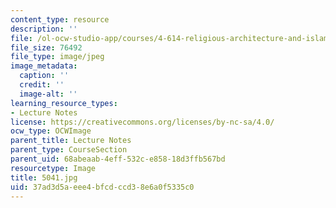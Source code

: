 ```yaml
---
content_type: resource
description: ''
file: /ol-ocw-studio-app/courses/4-614-religious-architecture-and-islamic-cultures-fall-2002/37ad3d5aeee4bfcdccd38e6a0f5335c0_5041.jpg
file_size: 76492
file_type: image/jpeg
image_metadata:
  caption: ''
  credit: ''
  image-alt: ''
learning_resource_types:
- Lecture Notes
license: https://creativecommons.org/licenses/by-nc-sa/4.0/
ocw_type: OCWImage
parent_title: Lecture Notes
parent_type: CourseSection
parent_uid: 68abeaab-4eff-532c-e858-18d3ffb567bd
resourcetype: Image
title: 5041.jpg
uid: 37ad3d5a-eee4-bfcd-ccd3-8e6a0f5335c0
---
```


